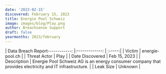 ```yaml
---
date: '2023-02-15'
discovered: February 15, 2023
title: Energie Pool Schweiz
image: images/blog/Play.png
author: Breachsense Support
draft: false
yearmonths: 2023/february
---
```


| Data Breach Report------------:     |:-------------:    | :-----:|
| Victim      | energie-pool.ch      | 
| Threat Actor      | Play      | 
| Date Discovered      | Feb 15, 2023      | 
| Description      | Energie Pool Schweiz AG is an energy consumer company that provides electricity and IT infrastructure.      | 
| Leak Size      | Unknown      | 

